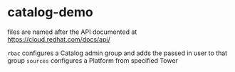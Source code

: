 # catalog-demo
files are named after the API documented at https://cloud.redhat.com/docs/api/

`rbac` configures a Catalog admin group and adds the passed in user to that group
`sources` configures a Platform from specified Tower

